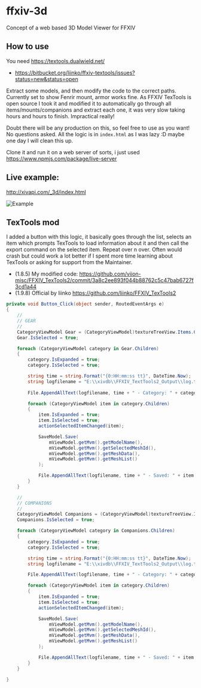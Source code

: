 # ffxiv-3d

Concept of a web based 3D Model Viewer for FFXIV

## How to use

You need https://textools.dualwield.net/
- https://bitbucket.org/liinko/ffxiv-textools/issues?status=new&status=open

Extract some models, and then modify the code to the correct paths. Currently set to show Fenrir mount, armor works fine. As FFXIV TexTools is open source I took it and modified it to automatically go through all items/mounts/companions and extract each one, it was very slow taking hours and hours to finish. Impractical really!

Doubt there will be any production on this, so feel free to use as you want! No questions asked. All the logic is in `index.html` as I was lazy :D maybe one day I will clean this up.

Clone it and run it on a web server of sorts, i just used https://www.npmjs.com/package/live-server

## Live example:

http://xivapi.com/_3d/index.html

![Example](https://i.imgur.com/JFNreqG.jpg)


## TexTools mod

I added a button with this logic, it basically goes through the list, selects an item which prompts TexTools to load information about it and then call the export command on the selected item. Repeat over n over. Often would crash but could work a lot better if I spent more time learning about TexTools or asking for support from the Maintainer.

- (1.8.5) My modified code: https://github.com/viion-misc/FFXIV_TexTools2/commit/3a8c2ee893f044b88762c5c47bab6727f3cd1a44
- (1.9.8) Official by liinko https://github.com/liinko/FFXIV_TexTools2

```csharp
private void Button_Click(object sender, RoutedEventArgs e)
{
    //
    // GEAR
    //
    CategoryViewModel Gear = (CategoryViewModel)textureTreeView.Items.GetItemAt(0);
    Gear.IsSelected = true;

    foreach (CategoryViewModel category in Gear.Children)
    {
        category.IsExpanded = true;
        category.IsSelected = true;

        string time = string.Format("{0:HH:mm:ss tt}", DateTime.Now);
        string logfilename = "E:\\xivdb\\FFXIV_TextTools2_Output\\log.txt";
  
        File.AppendAllText(logfilename, time + " - Category: " + category.Name.ToString() + " - Items: " + category.Children.Count.ToString() + Environment.NewLine);

        foreach (CategoryViewModel item in category.Children)
        {
            item.IsExpanded = true;
            item.IsSelected = true;
            actionSelectedItemChanged(item);

            SaveModel.Save(
                mViewModel.getMvm().getModelName(),
                mViewModel.getMvm().getSelectedMeshId(),
                mViewModel.getMvm().getMeshData(),
                mViewModel.getMvm().getMeshList()
            );

            File.AppendAllText(logfilename, time + " - Saved: " + item.Name.ToString() + " -- " + mViewModel.getMvm().getModelName() + Environment.NewLine);
        }
    }

    //
    // COMPANIONS
    //
    CategoryViewModel Companions = (CategoryViewModel)textureTreeView.Items.GetItemAt(2);
    Companions.IsSelected = true;

    foreach (CategoryViewModel category in Companions.Children)
    {
        category.IsExpanded = true;
        category.IsSelected = true;

        string time = string.Format("{0:HH:mm:ss tt}", DateTime.Now);
        string logfilename = "E:\\xivdb\\FFXIV_TextTools2_Output\\log.txt";

        File.AppendAllText(logfilename, time + " - Category: " + category.Name.ToString() + " - Items: " + category.Children.Count.ToString() + Environment.NewLine);

        foreach (CategoryViewModel item in category.Children)
        {
            item.IsExpanded = true;
            item.IsSelected = true;
            actionSelectedItemChanged(item);

            SaveModel.Save(
                mViewModel.getMvm().getModelName(),
                mViewModel.getMvm().getSelectedMeshId(),
                mViewModel.getMvm().getMeshData(),
                mViewModel.getMvm().getMeshList()
            );

            File.AppendAllText(logfilename, time + " - Saved: " + item.Name.ToString() + " -- " + mViewModel.getMvm().getModelName() + Environment.NewLine);
        }
    }

}
```
